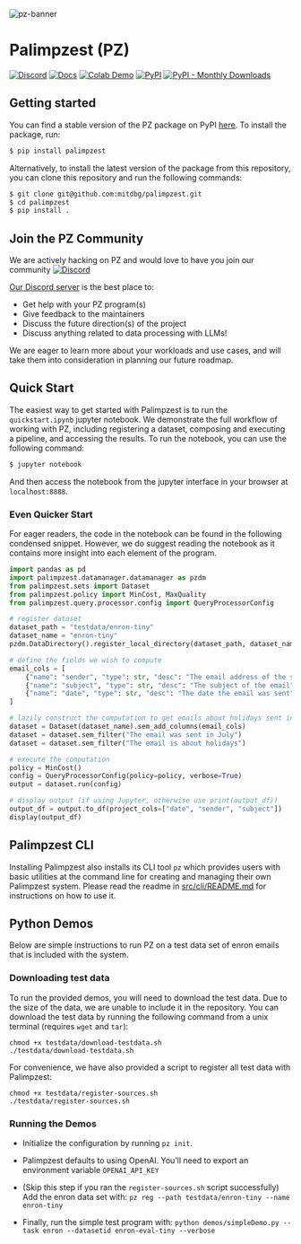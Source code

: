 ![pz-banner](https://palimpzest-workloads.s3.us-east-1.amazonaws.com/palimpzest-cropped.png)

# Palimpzest (PZ)
[![Discord](https://img.shields.io/discord/1245561987480420445?logo=discord)](https://discord.gg/dN85JJ6jaH)
[![Docs](https://img.shields.io/badge/Read_the_Docs-purple?logo=readthedocs)](https://palimpzest.org/)
[![Colab Demo](https://colab.research.google.com/assets/colab-badge.svg)](https://colab.research.google.com/drive/1zqOxnh_G6eZ8_xax6PvDr-EjMt7hp4R5?usp=sharing)
[![PyPI](https://img.shields.io/pypi/v/palimpzest)](https://pypi.org/project/palimpzest/)
[![PyPI - Monthly Downloads](https://img.shields.io/pypi/dm/palimpzest?color=teal)](https://pypi.org/project/palimpzest/)
<!-- [![Paper](https://img.shields.io/badge/Paper-arXiv-b31b1b?logo=arxiv)](https://arxiv.org/pdf/2405.14696) -->
<!-- [![Video](https://img.shields.io/badge/YouTube-Talk-red?logo=youtube)](https://youtu.be/T8VQfyBiki0?si=eiph57DSEkDNbEIu) -->

## Getting started
You can find a stable version of the PZ package on PyPI [here](https://pypi.org/project/palimpzest/). To install the package, run:
```bash
$ pip install palimpzest
```

Alternatively, to install the latest version of the package from this repository, you can clone this repository and run the following commands:
```bash
$ git clone git@github.com:mitdbg/palimpzest.git
$ cd palimpzest
$ pip install .
```

## Join the PZ Community
We are actively hacking on PZ and would love to have you join our community [![Discord](https://img.shields.io/discord/1245561987480420445?logo=discord)](https://discord.gg/dN85JJ6jaH)

[Our Discord server](https://discord.gg/dN85JJ6jaH) is the best place to:
- Get help with your PZ program(s)
- Give feedback to the maintainers
- Discuss the future direction(s) of the project
- Discuss anything related to data processing with LLMs!

We are eager to learn more about your workloads and use cases, and will take them into consideration in planning our future roadmap.

## Quick Start
The easiest way to get started with Palimpzest is to run the `quickstart.ipynb` jupyter notebook. We demonstrate the full workflow of working with PZ, including registering a dataset, composing and executing a pipeline, and accessing the results.
To run the notebook, you can use the following command:
```bash
$ jupyter notebook
```
And then access the notebook from the jupyter interface in your browser at `localhost:8888`.

### Even Quicker Start
For eager readers, the code in the notebook can be found in the following condensed snippet. However, we do suggest reading the notebook as it contains more insight into each element of the program.
```python
import pandas as pd
import palimpzest.datamanager.datamanager as pzdm
from palimpzest.sets import Dataset
from palimpzest.policy import MinCost, MaxQuality
from palimpzest.query.processor.config import QueryProcessorConfig

# register dataset
dataset_path = "testdata/enron-tiny"
dataset_name = "enron-tiny"
pzdm.DataDirectory().register_local_directory(dataset_path, dataset_name)

# define the fields we wish to compute
email_cols = [
    {"name": "sender", "type": str, "desc": "The email address of the sender"},
    {"name": "subject", "type": str, "desc": "The subject of the email"},
    {"name": "date", "type": str, "desc": "The date the email was sent"},
]

# lazily construct the computation to get emails about holidays sent in July
dataset = Dataset(dataset_name).sem_add_columns(email_cols)
dataset = dataset.sem_filter("The email was sent in July")
dataset = dataset.sem_filter("The email is about holidays")

# execute the computation
policy = MinCost()
config = QueryProcessorConfig(policy=policy, verbose=True)
output = dataset.run(config)

# display output (if using Jupyter, otherwise use print(output_df))
output_df = output.to_df(project_cols=["date", "sender", "subject"])
display(output_df)
```

## Palimpzest CLI
Installing Palimpzest also installs its CLI tool `pz` which provides users with basic utilities at the command line for creating and managing their own Palimpzest system. Please read the readme in [src/cli/README.md](./src/cli/README.md) for instructions on how to use it.

## Python Demos
Below are simple instructions to run PZ on a test data set of enron emails that is included with the system.

### Downloading test data
To run the provided demos, you will need to download the test data. Due to the size of the data, we are unable to include it in the repository. You can download the test data by running the following command from a unix terminal (requires `wget` and `tar`):
```
chmod +x testdata/download-testdata.sh
./testdata/download-testdata.sh
```
For convenience, we have also provided a script to register all test data with Palimpzest:
```
chmod +x testdata/register-sources.sh
./testdata/register-sources.sh
```

### Running the Demos
- Initialize the configuration by running `pz init`.

- Palimpzest defaults to using OpenAI. You’ll need to export an environment variable `OPENAI_API_KEY`

- (Skip this step if you ran the `register-sources.sh` script successfully) Add the enron data set with:
`pz reg --path testdata/enron-tiny --name enron-tiny`

- Finally, run the simple test program with:
      `python demos/simpleDemo.py --task enron --datasetid enron-eval-tiny --verbose`
